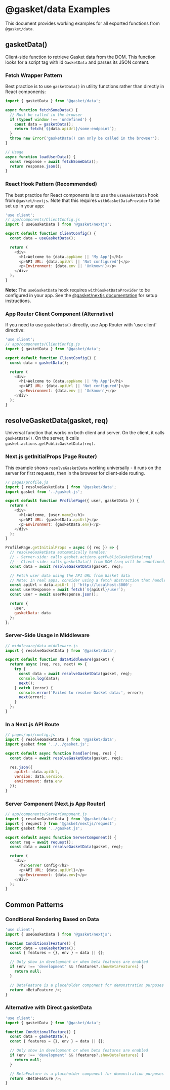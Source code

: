 # @gasket/data Examples

This document provides working examples for all exported functions from `@gasket/data`.

## gasketData()

Client-side function to retrieve Gasket data from the DOM. This function looks for a script tag with id `GasketData` and parses its JSON content.

### Fetch Wrapper Pattern

Best practice is to use `gasketData()` in utility functions rather than directly in React components:

```js
import { gasketData } from '@gasket/data';

async function fetchSomeData() {
  // Must be called in the browser
  if (typeof window !== 'undefined') {
    const data = gasketData();
    return fetch(`${data.apiUrl}/some-endpoint`);
  }
  throw new Error('gasketData() can only be called in the browser');
}

// Usage
async function loadUserData() {
  const response = await fetchSomeData();
  return response.json();
}
```

### React Hook Pattern (Recommended)

The best practice for React components is to use the `useGasketData` hook from `@gasket/nextjs`. Note that this requires `withGasketDataProvider` to be set up in your app:

```js
'use client';
// app/components/ClientConfig.js
import { useGasketData } from '@gasket/nextjs';

export default function ClientConfig() {
  const data = useGasketData();

  return (
    <div>
      <h1>Welcome to {data.appName || 'My App'}</h1>
      <p>API URL: {data.apiUrl || 'Not configured'}</p>
      <p>Environment: {data.env || 'Unknown'}</p>
    </div>
  );
}
```

**Note:** The `useGasketData` hook requires `withGasketDataProvider` to be configured in your app. See the [@gasket/nextjs documentation](../gasket-nextjs/README.md#withGasketDataProvider) for setup instructions.

### App Router Client Component (Alternative)

If you need to use `gasketData()` directly, use App Router with 'use client' directive:

```js
'use client';
// app/components/ClientConfig.js
import { gasketData } from '@gasket/data';

export default function ClientConfig() {
  const data = gasketData();

  return (
    <div>
      <h1>Welcome to {data.appName || 'My App'}</h1>
      <p>API URL: {data.apiUrl || 'Not configured'}</p>
      <p>Environment: {data.env || 'Unknown'}</p>
    </div>
  );
}
```

## resolveGasketData(gasket, req)

Universal function that works on both client and server. On the client, it calls `gasketData()`. On the server, it calls `gasket.actions.getPublicGasketData(req)`.

### Next.js getInitialProps (Page Router)

This example shows `resolveGasketData` working universally - it runs on the server for first requests, then in the browser for client-side routing.

```js
// pages/profile.js
import { resolveGasketData } from '@gasket/data';
import gasket from '../gasket.js';

export default function ProfilePage({ user, gasketData }) {
  return (
    <div>
      <h1>Welcome, {user.name}</h1>
      <p>API URL: {gasketData.apiUrl}</p>
      <p>Environment: {gasketData.env}</p>
    </div>
  );
}

ProfilePage.getInitialProps = async ({ req }) => {
  // resolveGasketData automatically handles:
  // - Server-side: calls gasket.actions.getPublicGasketData(req)
  // - Client-side: calls gasketData() from DOM (req will be undefined)
  const data = await resolveGasketData(gasket, req);

  // Fetch user data using the API URL from Gasket data
  // Note: In real apps, consider using a fetch abstraction that handles SSR
  const apiUrl = data.apiUrl || 'http://localhost:3000';
  const userResponse = await fetch(`${apiUrl}/user`);
  const user = await userResponse.json();

  return {
    user,
    gasketData: data
  };
};
```

### Server-Side Usage in Middleware

```js
// middleware/data-middleware.js
import { resolveGasketData } from '@gasket/data';

export default function dataMiddleware(gasket) {
  return async (req, res, next) => {
    try {
      const data = await resolveGasketData(gasket, req);
      console.log(data);
      next();
    } catch (error) {
      console.error('Failed to resolve Gasket data:', error);
      next(error);
    }
  };
}
```

### In a Next.js API Route

```js
// pages/api/config.js
import { resolveGasketData } from '@gasket/data';
import gasket from '../../gasket.js';

export default async function handler(req, res) {
  const data = await resolveGasketData(gasket, req);

  res.json({
    apiUrl: data.apiUrl,
    version: data.version,
    environment: data.env
  });
}
```

### Server Component (Next.js App Router)

```js
// app/components/ServerComponent.js
import { resolveGasketData } from '@gasket/data';
import { request } from '@gasket/nextjs/request';
import gasket from '../gasket.js';

export default async function ServerComponent() {
  const req = await request();
  const data = await resolveGasketData(gasket, req);

  return (
    <div>
      <h2>Server Config</h2>
      <p>API URL: {data.apiUrl}</p>
      <p>Environment: {data.env}</p>
    </div>
  );
}
```

## Common Patterns

### Conditional Rendering Based on Data

```js
'use client';
import { useGasketData } from '@gasket/nextjs';

function ConditionalFeature() {
  const data = useGasketData();
  const { features = {}, env } = data || {};

  // Only show in development or when beta features are enabled
  if (env !== 'development' && !features?.showBetaFeatures) {
    return null;
  }

  // BetaFeature is a placeholder component for demonstration purposes
  return <BetaFeature />;
}
```

### Alternative with Direct gasketData

```js
'use client';
import { gasketData } from '@gasket/data';

function ConditionalFeature() {
  const data = gasketData();
  const { features = {}, env } = data || {};

  // Only show in development or when beta features are enabled
  if (env !== 'development' && !features?.showBetaFeatures) {
    return null;
  }

  // BetaFeature is a placeholder component for demonstration purposes
  return <BetaFeature />;
}
```
